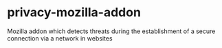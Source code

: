 # privacy-mozilla-addon
Mozilla addon which detects threats during the establishment of a secure connection via a network in websites
